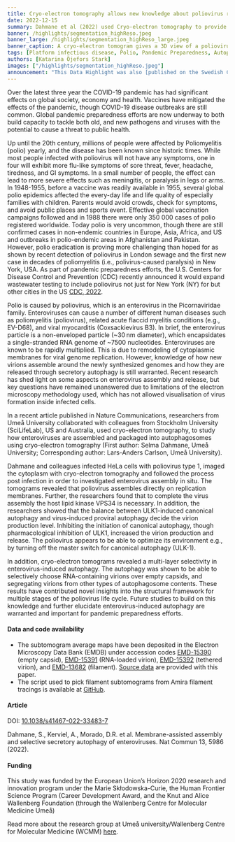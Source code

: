 ```yaml
---
title: Cryo-electron tomography allows new knowledge about poliovirus replication and assembly sites in situ
date: 2022-12-15
summary: Dahmane et al (2022) used Cryo-electron tomography to provide an integrated structural framework for multiple stages of the poliovirus life cycle. Data and code are shared openly.
banner: /highlights/segmentation_highReso.jpeg
banner_large: /highlights/segmentation_highReso_large.jpeg
banner_caption: A cryo-electron tomogram gives a 3D view of a poliovirus-infected cell six hours after infection. Newly produced virus capsids that have not yet been loaded with the viral genome are shown in white, whereas new particles that are loaded with the viral genome, and thus infectious, are shown in red. Double-membrane structures, that related to the cellular pathway of autophagy, are shown in purple. For scale, the capsids have a diameter of 30 nanometers.
tags: [Platform infectious disease, Polio, Pandemic Preparedness, Autophagy, Cryo]
authors: [Katarina Öjefors Stark]
images: ["/highlights/segmentation_highReso.jpeg"]
announcement: "This Data Highlight was also [published on the Swedish COVID-19 & Pandemic Preparedness Data Portal](https://covid19dataportal.se/highlights/poliovirus_replication/)."
---
```


Over the latest three year the COVID-19 pandemic has had significant effects on global society, economy and health. Vaccines have mitigated the effects of the pandemic, though COVID-19 disease outbreaks are still common. Global pandemic preparedness efforts are now underway to both build capacity to tackle both old, and new pathogens and viruses with the potential to cause a threat to public health.

Up until the 20th century, millions of people were affected by Poliomyelitis (polio) yearly, and the disease has been known since historic times. While most people infected with poliovirus will not have any symptoms, one in four will exhibit more flu-like symptoms of sore threat, fever, headache, tiredness, and GI symptoms. In a small number of people, the effect can lead to more severe effects such as meningitis, or paralysis in legs or arms. In 1948-1955, before a vaccine was readily available in 1955, several global polio epidemics affected the every-day life and life quality of especially families with children. Parents would avoid crowds, check for symptoms, and avoid public places and sports event. Effective global vaccination campaigns followed and in 1988 there were only 350 000 cases of polio registered worldwide. Today polio is very uncommon, though there are still confirmed cases in non-endemic countries in Europe, Asia, Africa, and US and outbreaks in polio-endemic areas in Afghanistan and Pakistan. However, polio eradication is proving more challenging than hoped for as shown by recent detection of poliovirus in London sewage and the first new case in decades of poliomyelitis (i.e., polivirus-caused paralysis) in New York, USA. As part of pandemic preparedness efforts, the U.S. Centers for Disease Control and Prevention (CDC) recently announced it would expand wastewater testing to include poliovirus not just for New York (NY) for but other cities in the US [CDC, 2022](https://www.cdc.gov/polio/index.htm).

Polio is caused by poliovirus, which is an enterovirus in the Picornaviridae family. Enteroviruses can cause a number of different human diseases such as poliomyelitis (poliovirus), related acute flaccid myelitis conditions (e.g., EV-D68), and viral myocarditis (Coxsackievirus B3). In brief, the enterovirus particle is a non-enveloped particle (~30 nm diameter), which encapsidates a single-stranded RNA genome of ~7500 nucleotides. Enteroviruses are known to be rapidly multiplied. This is due to remodeling of cytoplasmic membranes for viral genome replication. However, knowledge of how new virions assemble around the newly synthesized genomes and how they are released through secretory autophagy is still warranted. Recent research has shed light on some aspects on enterovirus assembly and release, but key questions have remained unanswered due to limitations of the electron microscopy methodology used, which has not allowed visualisation of virus formation inside infected cells.

In a recent article published in Nature Communications, researchers from Umeå University collaborated with colleagues from Stockholm University (SciLifeLab), US and Australia, used cryo-electron tomography, to study how enteroviruses are assembled and packaged into autophagosomes using cryo-electron tomography (First author: Selma Dahmane, Umeå University; Corresponding author: Lars-Anders Carlson, Umeå University).

Dahmane and colleagues infected HeLa cells with poliovirus type 1, imaged the cytoplasm with cryo-electron tomography and followed the process post infection in order to investigated enterovirus assembly in situ. The tomograms revealed that poliovirus assembles directly on replication membranes. Further, the researchers found that to complete the virus assembly the host lipid kinase VPS34 is necessary. In addition, the researchers showed that the balance between ULK1-induced canonical autophagy and virus-induced proviral autophagy decide the virion production level. Inhibiting the initiation of canonical autophagy, though pharmacological inhibition of ULK1, increased the virion production and release. The poliovirus appears to be able to optimize its environment e.g., by turning off the master switch for canonical autophagy (ULK-1).

In addition, cryo-electron tomograms revealed a multi-layer selectivity in enterovirus-induced autophagy. The autophagy was shown to be able to selectively choose RNA-containing virions over empty capsids, and segregating virions from other types of autophagosome contents. These results have contributed novel insights into the structural framework for multiple stages of the poliovirus life cycle. Future studies to build on this knowledge and further elucidate enterovirus-induced autophagy are warranted and important for pandemic preparedness efforts.

#### Data and code availability

* The subtomogram average maps have been deposited in the Electron Microscopy Data Bank (EMDB) under accession codes [EMD-15390](https://www.ebi.ac.uk/emdb/EMD-15390) (empty capsid), [EMD-15391](https://www.ebi.ac.uk/emdb/EMD-15391) (RNA-loaded virion), [EMD-15392](https://www.ebi.ac.uk/emdb/EMD-15392) (tethered virion), and [EMD-13682](https://www.ebi.ac.uk/emdb/EMD-13682) (filament). [Source data](https://www.nature.com/articles/s41467-022-33483-7#Sec29) are provided with this paper.
* The script used to pick filament subtomograms from Amira filament tracings is available at [GitHub](https://github.com/Lars-AndersCarlson/Filament).

#### Article

DOI: [10.1038/s41467-022-33483-7](https://doi.org/10.1038/s41467-022-33483-7)

Dahmane, S., Kerviel, A., Morado, D.R. et al. Membrane-assisted assembly and selective secretory autophagy of enteroviruses. Nat Commun 13, 5986 (2022).

#### Funding

This study was funded by the European Union’s Horizon 2020 research and innovation program under the Marie Skłodowska-Curie, the Human Frontier Science Program (Career Development Award, and the Knut and Alice Wallenberg Foundation (through the Wallenberg Centre for Molecular Medicine Umeå)

Read more about the research group at Umeå university/Wallenberg Centre for Molecular Medicine (WCMM) [here](https://www.umu.se/forskning/grupper/lars-anders-carlson/).
